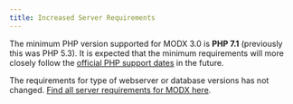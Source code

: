 ```yaml
---
title: Increased Server Requirements
---
```


The minimum PHP version supported for MODX 3.0 is **PHP 7.1** (previously this was PHP 5.3). It is expected that the minimum requirements will more closely follow the [official PHP support dates](https://www.php.net/supported-versions.php) in the future.

The requirements for type of webserver or database versions has not changed. [Find all server requirements for MODX here](getting-started/server-requirements).

